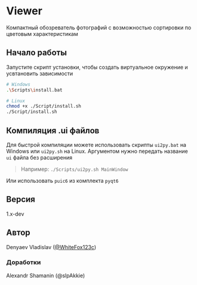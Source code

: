 # Viewer

Компактный обозреватель фотографий с возможностью сортировки по цветовым характеристикам

## Начало работы

Запустите скрипт установки, чтобы создать виртуальное окружение и усвтановить зависимости

```sh
# Windows
.\Scripts\install.bat

# Linux
chmod +x ./Script/install.sh
./Script/install.sh
```

## Компиляция .ui файлов

Для быстрой компиляции можете использовать скрипты `ui2py.bat` на Windows или `ui2py.sh` на Linux. Аргументом нужно передать название `ui` файла без расширения

> Например: `./Scripts/ui2py.sh MainWindow`

Или использовать `puic6` из комплекта `pyqt6`

## Версия

1.x-dev

## Автор

Denyaev Vladislav ([@WhiteFox123c](https://github.com/WhiteFox123c/))

### Доработки

Alexandr Shamanin (@slpAkkie)
